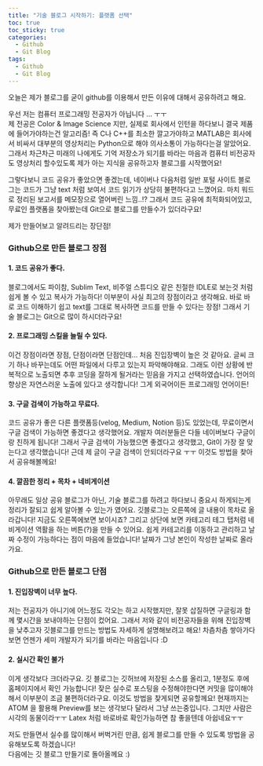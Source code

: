 ```yaml
---
title: "기술 블로그 시작하기: 플랫폼 선택"
toc: true
toc_sticky: true
categories:
  - Github
  - Git Blog
tags:
  - Github
  - Git Blog
---
```


오늘은 제가 블로그를 굳이 github를 이용해서 만든 이유에 대해서 공유하려고 해요.  

우선 저는 컴퓨터 프로그래밍 전공자가 아닙니다 ... ㅜㅜ  
제 전공은 Color & Image Science 지만, 실제로 회사에서 인턴을 하다보니 결국 제품에 들어가야하는건 알고리즘! 즉 C나 C++를 최소한 깔고가야하고 MATLAB은 회사에서 비싸서 대부분의 영상처리는 Python으로 해야 의사소통이 가능하다는걸 알았어요. 그래서 차근차근 미래의 나에게도 기억 저장소가 되기를 바라는 마음과 컴퓨터 비전공자도 영상처리 할수있도록 제가 아는 지식을 공유하고자 블로그를 시작했어요!

그렇다보니 코드 공유가 좋았으면 좋겠는데, 네이버나 다음처럼 일반 포털 사이트 블로그는 코드가 그냥 text 처럼 보여서 코드 읽기가 상당히 불편하다고 느꼈어요. 마치 워드로 정리된 보고서를 메모장으로 열어버린 느낌..!? 그래서 코드 공유에 최적화되어있고, 무료인 플랫폼을 찾아봤는데 Git으로 블로그를 만들수가 있더라구요!   

제가 만들어보고 알려드리는 장단점!  

### Github으로 만든 블로그 장점

#### 1. 코드 공유가 좋다.

블로그에서도 파이참, Sublim Text, 비주얼 스튜디오 같은 친절한 IDLE로 보는것 처럼 쉽게 볼 수 있고 복사가 가능하다! 이부분이 사실 최고의 장점이라고 생각해요. 바로 바로 코드 이해하기 쉽고 text를 그대로 복사하면 코드를 만들 수 있다는 장점! 그래서 기술 블로그는 Git으로 많이 하시더라구요!

#### 2. 프로그래밍 스킬을 늘릴 수 있다.

이건 장점이라면 장점, 단점이라면 단점인데... 처음 진입장벽이 높은 것 같아요. 글씨 크기 하나 바꾸는데도 어떤 파일에서 다루고 있는지 파악해야해요. 그래도 이런 상황에 반복적으로 노출되면 추후 코딩을 잘하게 될거라는 믿음을 가지고 선택하였습니다. 언어의 향상은 자연스러운 노출에 있다고 생각합니다! 그게 외국어이든 프로그래밍 언어이든! 

#### 3. 구글 검색이 가능하고 무료다. 

코드 공유가 좋은 다른 플랫폼등(velog, Medium, Notion 등)도 있었는데, 무료이면서 구글 검색이 가능하면 좋겠다고 생각했어요. 개발자 여러분들은 다들 네이버보다 구글이랑 친하게 됩니다! 그래서 구글 검색이 가능했으면 좋겠다고 생각했고, Git이 가장 잘 맞는다고 생각했습니다! 근데 제 글이 구글 검색이 안되더라구요 ㅜㅜ 이것도 방법을 찾아서 공유해볼께요!

#### 4. 깔끔한 정리 + 목차 + 네비게이션

아무래도 일상 공유 블로그가 아닌, 기술 블로그를 하려고 하다보니 중요시 하게되는게 정리가 잘되고 쉽게 알아볼 수 있는가 였어요. 깃블로그는 오른쪽에 글 내용이 목차로 올라갑니다! 지금도 오른쪽에보면 보이시죠? 그리고 상단에 보면 카테고리 테그 탭처럼 네비게이션 역활을 하는 버튼(?)을 만들 수 있어요. 쉽게 카테고리를 이동하고 관리하고 날짜 수정이 가능하다는 점이 마음에 들었습니다! 날짜가 그냥 본인이 작성한 날짜로 올라가요.


### Github으로 만든 블로그 단점

#### 1. 진입장벽이 너무 높다. 

저는 전공자가 아니기에 어느정도 각오는 하고 시작했지만, 잘못 삽질하면 구글링과 함께 몇시간을 보내야하는 단점이 컸어요. 그래서 저와 같이 비전공자들을 위해 진입장벽을 낮추고자 깃블로그를 만드는 방법도 자세하게 설명해보려고 해요! 차츰차츰 쌓아가다 보면 언젠가 세미 개발자가 되기를 바라는 마음입니다 :D

#### 2. 실시간 확인 불가 

이게 생각보다 크더라구요. 깃 블로그는 깃허브에 저장된 소스를 올리고, 1분정도 후에 홈페이지에서 확인 가능합니다! 잦은 실수로 포스팅을 수정해야한다면 커밋을 많이해야 해서 이부분이 조금 불편하더라구요. 이것도 방법을 찾게되면 공유할께요! 현재까지는 ATOM 을 활용해 Preview를 보는 생각보다 달라서 그냥 쓰는중입니다. 그치만 사람은 시각의 동물이라ㅜㅜ Latex 처럼 바로바로 확인가능하면 참 좋을텐데 아쉽네요ㅜㅜ


저도 만들면서 실수를 많이해서 버벅거린 만큼, 쉽게 블로그를 만들 수 있도록 방법을 공유해보도록 하겠습니다!  
다음에는 깃 블로그 만들기로 돌아올께요 :)

